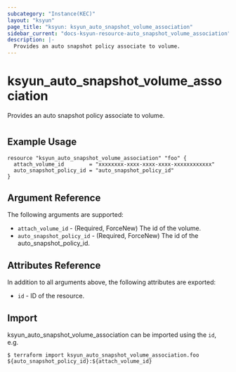 ```yaml
---
subcategory: "Instance(KEC)"
layout: "ksyun"
page_title: "ksyun: ksyun_auto_snapshot_volume_association"
sidebar_current: "docs-ksyun-resource-auto_snapshot_volume_association"
description: |-
  Provides an auto snapshot policy associate to volume.
---
```


# ksyun_auto_snapshot_volume_association

Provides an auto snapshot policy associate to volume.

#

## Example Usage

```hcl
resource "ksyun_auto_snapshot_volume_association" "foo" {
  attach_volume_id        = "xxxxxxxx-xxxx-xxxx-xxxx-xxxxxxxxxxxx"
  auto_snapshot_policy_id = "auto_snapshot_policy_id"
}
```

## Argument Reference

The following arguments are supported:

* `attach_volume_id` - (Required, ForceNew) The id of the volume.
* `auto_snapshot_policy_id` - (Required, ForceNew) The id of the auto_snapshot_policy_id.

## Attributes Reference

In addition to all arguments above, the following attributes are exported:

* `id` - ID of the resource.



## Import

ksyun_auto_snapshot_volume_association can be imported using the `id`, e.g.

```
$ terraform import ksyun_auto_snapshot_volume_association.foo ${auto_snapshot_policy_id}:${attach_volume_id}
```

